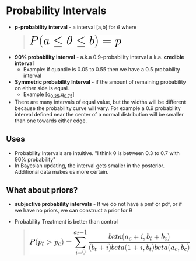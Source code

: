 # Probability Intervals

* **p-probability interval** - a interval [a,b] for *&theta;* where
  > ![interval](./img/4865af0d-307d-476f-9047-37df1fce8622.png)<!--
    P(a \le \theta \le b) = p -->
* **90% probability interval** - a.k.a 0.9-probability interval a.k.a. **credible interval**
  * Example: if quantile is 0.05 to 0.55 then we have a 0.5 probability interval
* **Symmetric probability Interval** - if the amount of remaining probability on either side is equal.
  * Example [q<sub>0.25</sub>,q<sub>0.75</sub>]
* There are many intervals of equal value, but the widths will be different because the probability curve will vary. For example a 0.9 probability interval defined near the center of a normal distribution will be smaller than one towards either edge.

## Uses

* Probability Intervals are intuitive.
  "I think &theta; is between 0.3 to 0.7 with 90% probability"
* In Bayesian updating, the interval gets smaller in the posterior. Additional data makes us more certain.

## What about priors?

* **subjective probability intervals** - If we do not have a pmf or pdf, or if we have no priors, we can construct a prior for &theta;


* Probability Treatment is better than control
  > ![treatment better than control](./img/c4cc6cb1-4061-4f1a-86ab-29c7fd47df1d.png)<!--
    P(p_t > p_c) = \sum_{i=0}^{a_t-1} \frac{beta(a_c+i,b_t+b_c)}{(b_t+i)beta(1+i,b_t)beta(a_c,b_c)}
    -->
